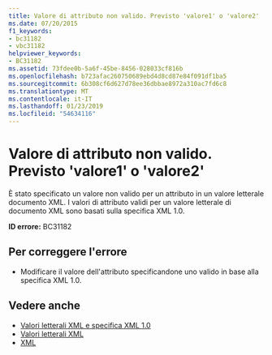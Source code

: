 ```yaml
---
title: Valore di attributo non valido. Previsto 'valore1' o 'valore2'
ms.date: 07/20/2015
f1_keywords:
- bc31182
- vbc31182
helpviewer_keywords:
- BC31182
ms.assetid: 73fdee0b-5a6f-45be-8456-028033cf816b
ms.openlocfilehash: b723afac260750689ebd4d8cd87e84f091df1ba5
ms.sourcegitcommit: 6b308cf6d627d78ee36dbbae8972a310ac7fd6c8
ms.translationtype: MT
ms.contentlocale: it-IT
ms.lasthandoff: 01/23/2019
ms.locfileid: "54634116"
---
```

# <a name="attribute-value-is-not-valid-expecting-value1-or-value2"></a>Valore di attributo non valido. Previsto 'valore1' o 'valore2'
È stato specificato un valore non valido per un attributo in un valore letterale documento XML. I valori di attributo validi per un valore letterale di documento XML sono basati sulla specifica XML 1.0.  
  
 **ID errore:** BC31182  
  
## <a name="to-correct-this-error"></a>Per correggere l'errore  
  
-   Modificare il valore dell'attributo specificandone uno valido in base alla specifica XML 1.0.  
  
## <a name="see-also"></a>Vedere anche
- [Valori letterali XML e specifica XML 1.0](../../visual-basic/programming-guide/language-features/xml/xml-literals-and-the-xml-1-0-specification.md)
- [Valori letterali XML](../../visual-basic/language-reference/xml-literals/index.md)
- [XML](../../visual-basic/programming-guide/language-features/xml/index.md)
